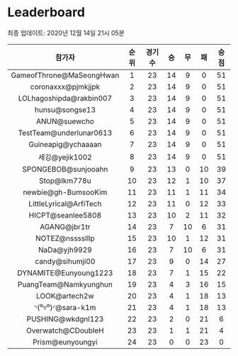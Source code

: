 # Leaderboard
최종 업데이트: 2020년 12월 14일 21시 05분




| 참가자 | 순위 | 경기수 | 승 | 무 | 패 | 승점 |
|:---:|:---:|:---:|:---:|:---:|:---:|:---:|
| GameofThrone@MaSeongHwan | 1 | 23 | 14 | 9 | 0 | 51 |
| coronaxxx@pjmkjjpk | 2 | 23 | 14 | 9 | 0 | 51 |
| LOLhagoshipda@rakbin007 | 3 | 23 | 14 | 9 | 0 | 51 |
| hunsu@songse13 | 4 | 23 | 14 | 9 | 0 | 51 |
| ANUN@suewcho | 5 | 23 | 14 | 9 | 0 | 51 |
| TestTeam@underlunar0613 | 6 | 23 | 14 | 9 | 0 | 51 |
| Guineapig@ychaaaan | 7 | 23 | 14 | 9 | 0 | 51 |
| 세깅@yejik1002 | 8 | 23 | 14 | 9 | 0 | 51 |
| SPONGEBOB@sunjooahn | 9 | 23 | 13 | 0 | 10 | 39 |
| Stop@lkm778u | 10 | 23 | 12 | 1 | 10 | 37 |
| newbie@gh-BumsooKim | 11 | 23 | 11 | 1 | 11 | 34 |
| LittleLyrical@ArfiTech | 12 | 23 | 11 | 0 | 12 | 33 |
| HICPT@seanlee5808 | 13 | 23 | 10 | 2 | 11 | 32 |
| AGANG@jbr1tr | 14 | 23 | 7 | 10 | 6 | 31 |
| NOTEZ@nsssslllp | 15 | 23 | 10 | 1 | 12 | 31 |
| NaDa@yjh9929 | 16 | 23 | 7 | 10 | 6 | 31 |
| candy@sihumji00 | 17 | 23 | 9 | 0 | 14 | 27 |
| DYNAMITE@Eunyoung1223 | 18 | 23 | 7 | 1 | 15 | 22 |
| PuangTeam@Namkyunghun | 19 | 23 | 4 | 3 | 16 | 15 |
| LOOK@artech2w | 20 | 23 | 4 | 1 | 18 | 13 |
| ◝(⁰▿⁰)◜@sara-k1m | 21 | 23 | 4 | 1 | 18 | 13 |
| PUSHING@wkdgnl123 | 22 | 23 | 2 | 0 | 21 | 6 |
| Overwatch@CDoubleH | 23 | 23 | 1 | 1 | 21 | 4 |
| Prism@eunyoungyi | 24 | 23 | 0 | 0 | 23 | 0 |